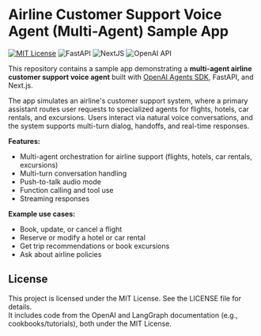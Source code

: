 # Airline Customer Support Voice Agent (Multi-Agent) Sample App

[![MIT License](https://img.shields.io/badge/License-MIT-green.svg)](LICENSE)
![FastAPI](https://img.shields.io/badge/Built_with-FastAPI-yellow)
![NextJS](https://img.shields.io/badge/Built_with-NextJS-blue)
![OpenAI API](https://img.shields.io/badge/Powered_by-OpenAI_API-orange)

This repository contains a sample app demonstrating a **multi-agent airline customer support voice agent** built with [OpenAI Agents SDK](https://openai.github.io/openai-agents-python), FastAPI, and Next.js.

The app simulates an airline's customer support system, where a primary assistant routes user requests to specialized agents for flights, hotels, car rentals, and excursions. Users interact via natural voice conversations, and the system supports multi-turn dialog, handoffs, and real-time responses.

**Features:**

- Multi-agent orchestration for airline support (flights, hotels, car rentals, excursions)
- Multi-turn conversation handling
- Push-to-talk audio mode
- Function calling and tool use
- Streaming responses

**Example use cases:**

- Book, update, or cancel a flight
- Reserve or modify a hotel or car rental
- Get trip recommendations or book excursions
- Ask about airline policies

## License

This project is licensed under the MIT License. See the LICENSE file for details.  
It includes code from the OpenAI and LangGraph documentation (e.g., cookbooks/tutorials), both under the MIT License.
